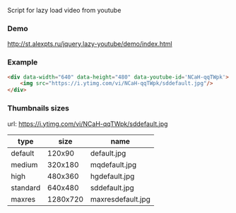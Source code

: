 Script for lazy load video from youtube

### Demo
http://st.alexpts.ru/jquery.lazy-youtube/demo/index.html

### Example

```html
<div data-width="640" data-height="480" data-youtube-id='NCaH-qqTWpk'>
    <img src="https://i.ytimg.com/vi/NCaH-qqTWpk/sddefault.jpg"/>
</div>
```

### Thumbnails sizes
url: https://i.ytimg.com/vi/NCaH-qqTWpk/sddefault.jpg

| type     | size     | name              |
|----------|----------|-------------------|
| default  | 120x90   | default.jpg       |
| medium   | 320x180  | mqdefault.jpg     |
| high     | 480x360  | hgdefault.jpg     |
| standard | 640x480  | sddefault.jpg     |
| maxres   | 1280x720 | maxresdefault.jpg |
